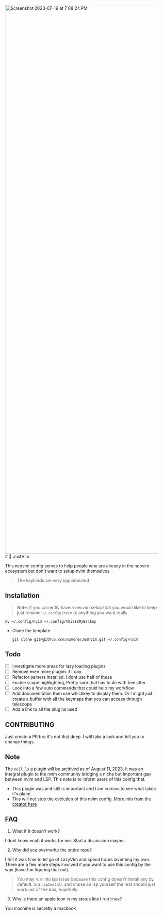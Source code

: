 <img width="1806" alt="Screenshot 2023-07-19 at 7 08 24 PM" src="https://github.com/Rumone/JustVim/assets/63555633/199bb83d-87bb-49f1-a97d-692bb26ad448">
# 🫣 JustVim

This neovim config serves to help people who are already in the neovim ecosystem but don't want to setup nvim themselves.

> The keybinds are very oppinionated

## Installation

> Note: If you currently have a neovim setup that you would like to keep just rename `~/.config/nvim` to anything you want really

```
mv ~/.config/nvim ~/.config/thisIsMyBackup
```

- Clone the template
  ```
  git clone git@github.com:Rumone/JoshVim.git ~/.config/nvim
  ```

## Todo

- [ ] Investigate more areas for lazy loading plugins
- [ ] Remove even more plugins if I can
- [ ] Refactor parsers installed. I dont use half of these
- [ ] Enable scope highlighting, Pretty sure that has to do with treesitter
- [ ] Look into a few auto commands that could help my workflow
- [ ] Add documentation then use whichkey to display them. Or I might just create a buffer with all the keymaps that you can access through telescope
- [ ] Add a link to all the plugins used

## CONTRIBUTING

Just create a PR bro it's not that deep. I will take a look and tell you to change things.

## Note

The `null_ls` a plugin will be archived as of August 11, 2023. It was an integral plugin to the nvim community bridging a niche but important gap between nvim and LSP.
This note is to inform users of this config that.

- This plugin was and still is important and I am curious to see what takes it's place.
- This will not stop the evolution of this nvim config.
  [More info from the creator here](https://github.com/jose-elias-alvarez/null-ls.nvim/issues/1621)

## FAQ

1. What if it doesn't work?

I dont know enuh it works for me. Start a discussion maybe.

2. Why did you overrwrite the entire repo?

I felt it was time to let go of LazyVim and spend hours inventing my own. There are a few more steps involved if you want to use this config by the way (have fun figuring that out).

> You may run into lsp issue because this config doesn't install any by default. run `LspInstall` and chose an lsp yourself the rest should just work out of the box, hopefully.

3. Why is there an apple icon in my status line I run linux?

You machine is secretly a macbook
